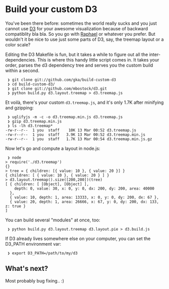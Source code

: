 # Build your custom D3

You've been there before: sometimes the world really sucks and you just cannot use [D3](http://d3js.org) for your awesome visualization because of backward compatiblity bla bla. So you go with [Raphael](http://raphaeljs.com) or whatever you prefer. But wouldn't it be nice to use just some parts of D3, say, the treemap layout or a color scale?

Editing the D3 Makefile is fun, but it takes a while to figure out all the inter-dependencies. This is where this handy little script comes in. It takes your order, parses the d3 dependency tree and serves you the custom build within a second.

     ❯ git clone git://github.com/gka/build-custom-d3
     ❯ cd build-custom-d3/
     ❯ git clone git://github.com/mbostock/d3.git
     ❯ python build.py d3.layout.treemap > d3.treemap.js

Et voilà, there's your custom ``d3.treemap.js``, and it's only 1.7K after minifying and gzipping:

     ❯ uglifyjs -m -c -o d3.treemap.min.js d3.treemap.js
     ❯ gzip d3.treemap.min.js
     ❯ ls -lh d3.treemap*
    -rw-r--r--  1 you  staff    10K 13 Mar 00:52 d3.treemap.js
    -rw-r--r--  1 you  staff   3.9K 13 Mar 00:52 d3.treemap.min.js
    -rw-r--r--  1 you  staff   1.7K 13 Mar 00:54 d3.treemap.min.js.gz

Now let's go and compute a layout in node.js:

     ❯ node
    > require('./d3.treemap')
    {}
    > tree = { children: [{ value: 10 }, { value: 20 }] }
    { children: [ { value: 10 }, { value: 20 } ] }
    > d3.layout.treemap().size([200,200])(tree)
    [ { children: [ [Object], [Object] ],
        depth: 0, value: 30, x: 0, y: 0, dx: 200, dy: 200, area: 40000
      },
      { value: 10, depth: 1, area: 13333, x: 0, y: 0, dy: 200, dx: 67 },
      { value: 20, depth: 1, area: 26666, x: 67, y: 0, dy: 200, dx: 133, z: true }
    ]

You can build several "modules" at once, too:

     ❯ python build.py d3.layout.treemap d3.layout.pie > d3.build.js

If D3 already lives somewhere else on your computer, you can set the D3_PATH environment var:

     ❯ export D3_PATH=/path/to/my/d3


## What's next?

Most probably bug fixing.. :)
